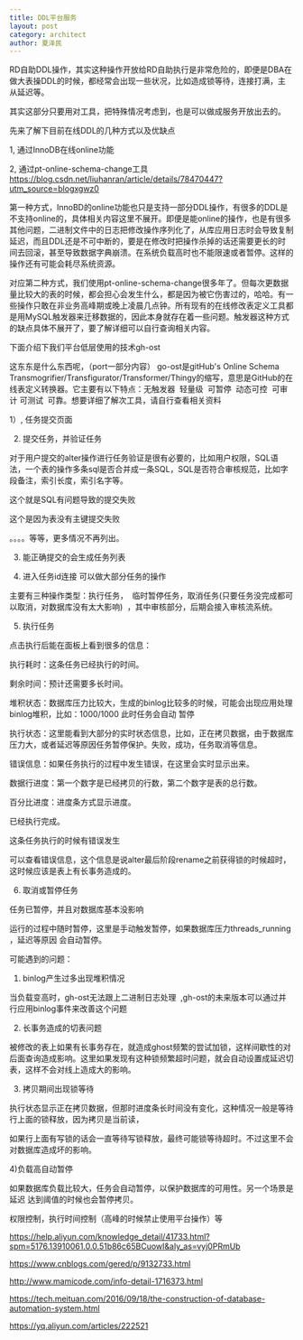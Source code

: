 ```yaml
---
title: DDL平台服务
layout: post
category: architect
author: 夏泽民
---
```

RD自助DDL操作，其实这种操作开放给RD自助执行是非常危险的，即便是DBA在做大表操DDL的时候，都经常会出现一些状况，比如造成锁等待，连接打满，主从延迟等。

其实这部分只要用对工具，把特殊情况考虑到，也是可以做成服务开放出去的。

先来了解下目前在线DDL的几种方式以及优缺点

1, 通过InnoDB在线online功能

2, 通过pt-online-schema-change工具
https://blog.csdn.net/liuhanran/article/details/78470447?utm_source=blogxgwz0
<!-- more -->
第一种方式，InnoBD的online功能也只是支持一部分DDL操作，有很多的DDL是不支持online的，具体相关内容这里不展开。即便是能online的操作，也是有很多其他问题，二进制文件中的日志把修改操作序列化了，从库应用日志时会导致复制延迟，而且DDL还是不可中断的，要是在修改时把操作杀掉的话还需要更长的时间去回滚，甚至导致数据字典崩溃。在系统负载高时也不能限速或者暂停。这样的操作还有可能会耗尽系统资源。


对应第二种方式，我们使用pt-online-schema-change很多年了。但每次更数据量比较大的表的时候，都会担心会发生什么，都是因为被它伤害过的，哈哈。有一些操作只敢在非业务高峰期或晚上凌晨几点钟。所有现有的在线修改表定义工具都是用MySQL触发器来迁移数据的，因此本身就存在着一些问题。触发器这种方式的缺点具体不展开了，要了解详细可以自行查询相关内容。



下面介绍下我们平台低层使用的技术gh-ost

这东东是什么东西呢，（port一部分内容） go-ost是gitHub's Online Schema Transmogrifier/Transfigurator/Transformer/Thingy的缩写，意思是GitHub的在线表定义转换器。它主要有以下特点：无触发器  轻量级  可暂停  动态可控  可审计 可测试  可靠。想要详细了解次工具，请自行查看相关资料

1）, 任务提交页面





2) 提交任务，并验证任务



对于用户提交的alter操作进行任务验证是很有必要的，比如用户权限，SQL语法，一个表的操作多条sql是否合并成一条SQL，SQL是否符合审核规范，比如字段备注，索引长度，索引名字等。





这个就是SQL有问题导致的提交失败



这个是因为表没有主键提交失败



。。。。等等，更多情况不再列出。







3) 能正确提交的会生成任务列表





4) 进入任务id连接 可以做大部分任务的操作



主要有三种操作类型：执行任务，  临时暂停任务，取消任务(只要任务没完成都可以取消，对数据库没有太大影响)  ，其中审核部分，后期会接入审核流系统。



5) 执行任务



点击执行后能在面板上看到很多的信息：


执行耗时：这条任务已经执行的时间。

剩余时间：预计还需要多长时间。

堆积状态：数据库压力比较大，生成的binlog比较多的时候，可能会出现应用处理binlog堆积，比如：1000/1000 此时任务会自动 暂停

执行状态：这里能看到大部分的实时状态信息，比如，正在拷贝数据，由于数据库压力大，或者延迟等原因任务暂停保护。失败，成功，任务取消等信息。

错误信息：如果任务执行的过程中发生错误，在这里会实时显示出来。

数据行进度：第一个数字是已经拷贝的行数，第二个数字是表的总行数。

百分比进度：进度条方式显示进度。





已经执行完成。







这条任务执行的时候有错误发生









可以查看错误信息，这个信息是说alter最后阶段rename之前获得锁的时候超时，这时候应该是表上有长事务造成的。





6) 取消或暂停任务









任务已暂停，并且对数据库基本没影响









运行的过程中随时暂停，这里是手动触发暂停，如果数据库压力threads_running ，延迟等原因 会自动暂停。







可能遇到的问题：

1) binlog产生过多出现堆积情况



当负载变高时，gh-ost无法跟上二进制日志处理  ,gh-ost的未来版本可以通过并行应用binlog事件来改善这个问题



2) 长事务造成的切表问题



被修改的表上如果有长事务存在，就造成ghost频繁的尝试加锁，这样间歇性的对后面查询造成影响。这里如果发现有这种锁频繁超时问题，就会自动设置成延迟切表，这样不会对线上造成大的影响。



3) 拷贝期间出现锁等待





执行状态显示正在拷贝数据，但那时进度条长时间没有变化，这种情况一般是等待行上面的锁释放，因为拷贝是当前读，

如果行上面有写锁的话会一直等待写锁释放，最终可能锁等待超时。不过这里不会对数据库造成坏的影响。



4)负载高自动暂停



如果数据库负载比较大，任务会自动暂停，以保护数据库的可用性。另一个场景是延迟
达到阈值的时候也会暂停拷贝。

权限控制，执行时间控制（高峰的时候禁止使用平台操作）等 

https://help.aliyun.com/knowledge_detail/41733.html?spm=5176.13910061.0.0.51b86c65BCuowI&aly_as=vyj0PRmUb

https://www.cnblogs.com/gered/p/9132733.html

http://www.mamicode.com/info-detail-1716373.html

https://tech.meituan.com/2016/09/18/the-construction-of-database-automation-system.html

https://yq.aliyun.com/articles/222521

